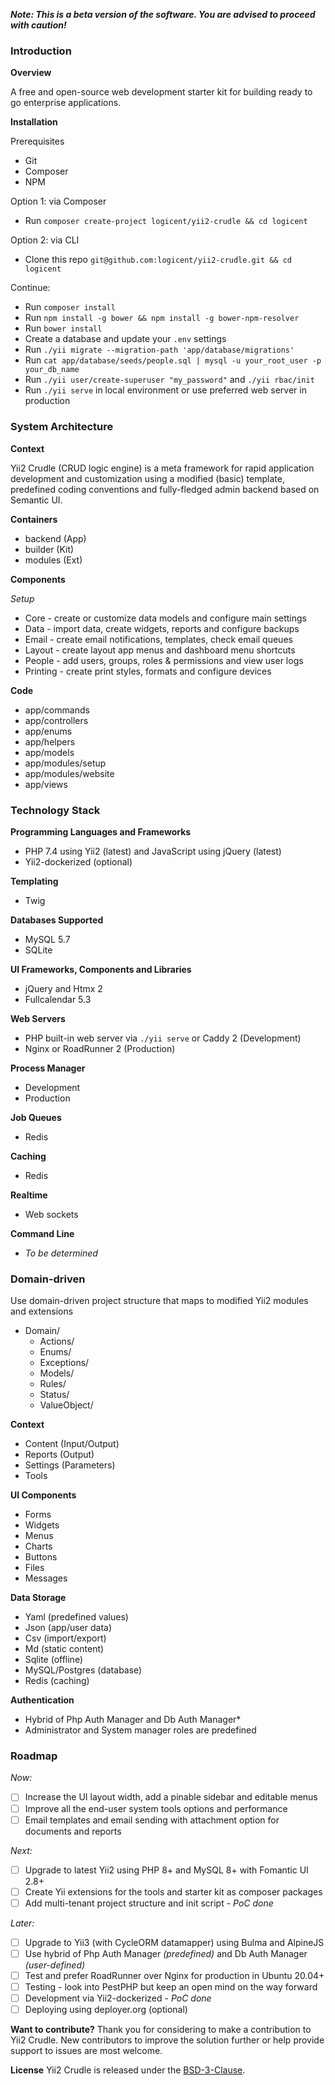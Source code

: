 **_Note: This is a beta version of the software. You are advised to proceed with caution!_**

### Introduction

**Overview**

A free and open-source web development starter kit for building ready to go enterprise applications.

**Installation**

Prerequisites
- Git
- Composer
- NPM

Option 1: via Composer
- Run `composer create-project logicent/yii2-crudle && cd logicent`

Option 2: via CLI
- Clone this repo `git@github.com:logicent/yii2-crudle.git && cd logicent`

Continue:
- Run `composer install`
- Run `npm install -g bower && npm install -g bower-npm-resolver`
- Run `bower install`
- Create a database and update your `.env` settings
- Run `./yii migrate --migration-path 'app/database/migrations'`
- Run `cat app/database/seeds/people.sql | mysql -u your_root_user -p your_db_name`
- Run `./yii user/create-superuser "my_password"` and `./yii rbac/init`
- Run `./yii serve` in local environment or use preferred web server in production

### System Architecture

**Context**

Yii2 Crudle (CRUD logic engine) is a meta framework for rapid application development and customization using a modified (basic) template, predefined coding conventions and fully-fledged admin backend based on Semantic UI.

**Containers**
- backend   (App)
- builder   (Kit)
- modules   (Ext)

**Components**

_Setup_

- Core  - create or customize data models and configure main settings
- Data  - import data, create widgets, reports and configure backups
- Email - create email notifications, templates, check email queues
- Layout  - create layout app menus and dashboard menu shortcuts
- People  - add users, groups, roles & permissions and view user logs
- Printing  - create print styles, formats and configure devices

**Code**
- app/commands
- app/controllers
- app/enums
- app/helpers
- app/models
- app/modules/setup
- app/modules/website
- app/views

### Technology Stack
**Programming Languages and Frameworks**
- PHP 7.4 using Yii2 (latest) and JavaScript using jQuery (latest)
- Yii2-dockerized (optional)

**Templating**
- Twig

**Databases Supported**
- MySQL 5.7
- SQLite

**UI Frameworks, Components and Libraries**
- jQuery and Htmx 2
- Fullcalendar 5.3

**Web Servers**
- PHP built-in web server via `./yii serve` or Caddy 2 (Development)
- Nginx or RoadRunner 2 (Production)

**Process Manager**
- Development
- Production

**Job Queues**
- Redis

**Caching**
- Redis

**Realtime**
- Web sockets

**Command Line**
- _To be determined_

### Domain-driven
Use domain-driven project structure that maps to modified Yii2 modules and extensions

- Domain/
  - Actions/
  - Enums/
  - Exceptions/
  - Models/
  - Rules/
  - Status/
  - ValueObject/

**Context**
- Content (Input/Output)
- Reports (Output)
- Settings (Parameters)
- Tools

**UI Components**
- Forms
- Widgets
- Menus
- Charts
- Buttons
- Files
- Messages

**Data Storage**
- Yaml  (predefined values)
- Json  (app/user data)
- Csv   (import/export)
- Md    (static content)
- Sqlite (offline)
- MySQL/Postgres (database)
- Redis (caching)

**Authentication**
- Hybrid of Php Auth Manager and Db Auth Manager*
- Administrator and System manager roles are predefined

### Roadmap
_Now:_
- [ ] Increase the UI layout width, add a pinable sidebar and editable menus
- [ ] Improve all the end-user system tools options and performance
- [ ] Email templates and email sending with attachment option for documents and reports

_Next:_
- [ ] Upgrade to latest Yii2 using PHP 8+ and MySQL 8+ with Fomantic UI 2.8+
- [ ] Create Yii extensions for the tools and starter kit as composer packages
- [ ] Add multi-tenant project structure and init script - _PoC done_

_Later:_
- [ ] Upgrade to Yii3 (with CycleORM datamapper) using Bulma and AlpineJS
- [ ] Use hybrid of Php Auth Manager _(predefined)_ and Db Auth Manager _(user-defined)_
- [ ] Test and prefer RoadRunner over Nginx for production in Ubuntu 20.04+
- [ ] Testing - look into PestPHP but keep an open mind on the way forward
- [ ] Development via Yii2-dockerized - _PoC done_
- [ ] Deploying using deployer.org (optional)

**Want to contribute?**
Thank you for considering to make a contribution to Yii2 Crudle.
New contributors to improve the solution further or help provide support to issues are most welcome.

**License**
Yii2 Crudle is released under the [BSD-3-Clause](https://opensource.org/licenses/BSD-3-Clause).